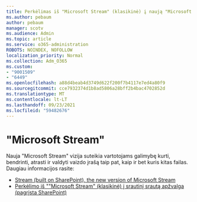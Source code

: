```yaml
---
title: Perkėlimas iš "Microsoft Stream" (klasikinė) į naują "Microsoft Stream"
ms.author: pebaum
author: pebaum
manager: scotv
ms.audience: Admin
ms.topic: article
ms.service: o365-administration
ROBOTS: NOINDEX, NOFOLLOW
localization_priority: Normal
ms.collection: Adm_O365
ms.custom:
- "9001509"
- "6449"
ms.openlocfilehash: a88d4beab4d3749d622f200f7b4117e7ed4a80f9
ms.sourcegitcommit: cce7932374d1b8ad5806a28bff2b4bac4702852d
ms.translationtype: MT
ms.contentlocale: lt-LT
ms.lasthandoff: 09/23/2021
ms.locfileid: "59482676"
---
```

# <a name="microsoft-stream"></a>"Microsoft Stream"

Nauja "Microsoft Stream" vizija suteikia vartotojams galimybę kurti, bendrinti, atrasti ir valdyti vaizdo įrašą taip pat, kaip ir bet kuris kitas failas. Daugiau informacijos rasite:

- [Stream (built on SharePoint), the new version of Microsoft Stream](https://docs.microsoft.com/stream/streamnew/new-stream)
- [Perkėlimo iš ""Microsoft Stream" (klasikinė) į srautinį srautą apžvalga (pagrįsta SharePoint)](https://docs.microsoft.com/stream/streamnew/stream-classic-to-new-migration-overview)